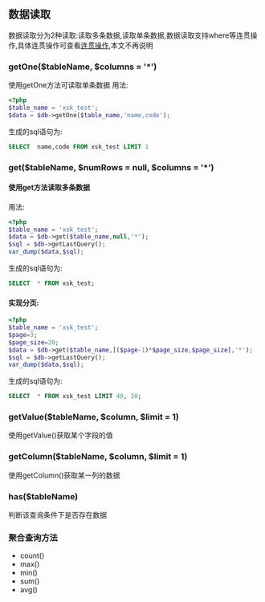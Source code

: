 ## 数据读取
数据读取分为2种读取:读取多条数据,读取单条数据,数据读取支持where等连贯操作,具体连贯操作可查看[连贯操作](../continuousOperation.md),本文不再说明

### getOne($tableName, $columns = '*')
使用getOne方法可读取单条数据
用法:
```php
<?php
$table_name = 'xsk_test';
$data = $db->getOne($table_name,'name,code');
```
生成的sql语句为:
```sql
SELECT  name,code FROM xsk_test LIMIT 1
```

### get($tableName, $numRows = null, $columns = '*')
#### 使用get方法读取多条数据  
用法:
```php
<?php
$table_name = 'xsk_test';
$data = $db->get($table_name,null,'*');
$sql = $db->getLastQuery();
var_dump($data,$sql);
```
生成的sql语句为:
```sql
SELECT  * FROM xsk_test;
```
#### 实现分页:
```php
<?php
$table_name = 'xsk_test';
$page=3;
$page_size=20;
$data = $db->get($table_name,[($page-1)*$page_size,$page_size],'*');
$sql = $db->getLastQuery();
var_dump($data,$sql);
```
生成的sql语句为:
```sql
SELECT  * FROM xsk_test LIMIT 40, 20;
```

### getValue($tableName, $column, $limit = 1)
使用getValue()获取某个字段的值

### getColumn($tableName, $column, $limit = 1)
使用getColumn()获取某一列的数据

### has($tableName)
判断该查询条件下是否存在数据

### 聚合查询方法
  - count()
  - max()
  - min()
  - sum()
  - avg()


